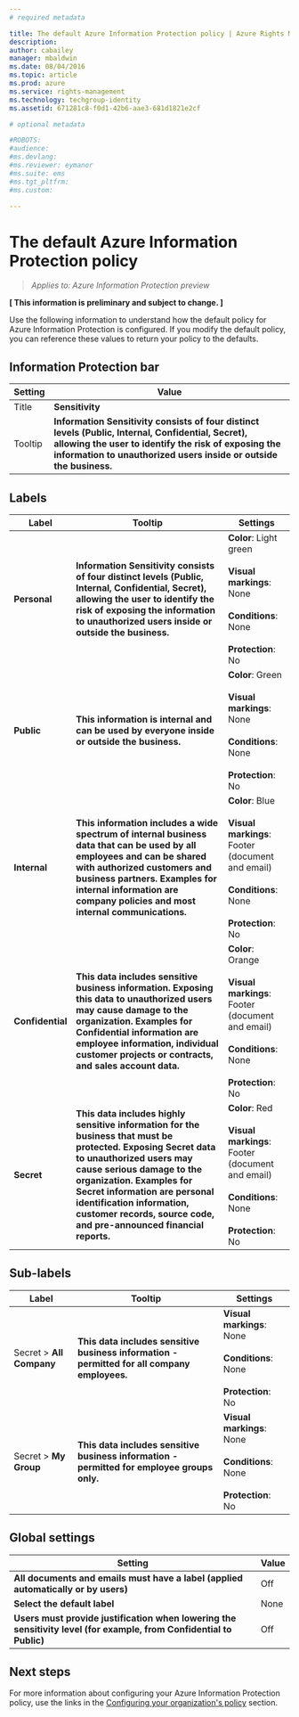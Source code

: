 ```yaml
---
# required metadata

title: The default Azure Information Protection policy | Azure Rights Management
description:
author: cabailey
manager: mbaldwin
ms.date: 08/04/2016
ms.topic: article
ms.prod: azure
ms.service: rights-management
ms.technology: techgroup-identity
ms.assetid: 671281c8-f0d1-42b6-aae3-681d1821e2cf

# optional metadata

#ROBOTS:
#audience:
#ms.devlang:
#ms.reviewer: eymanor
#ms.suite: ems
#ms.tgt_pltfrm:
#ms.custom:

---
```


# The default Azure Information Protection policy

>*Applies to: Azure Information Protection preview*

**[ This information is preliminary and subject to change. ]**

Use the following information to understand how the default policy for Azure Information Protection is configured. If you modify the default policy, you can reference these values to return your policy to the defaults.

## Information Protection bar

|Setting|Value|
|-------------------------------|---------------------------|
|Title|**Sensitivity**|
|Tooltip|**Information Sensitivity consists of four distinct levels (Public, Internal, Confidential, Secret), allowing the user to identify the risk of exposing the information to unauthorized users inside or outside the business.**|

## Labels

|Label|Tooltip|Settings|
|-------------------------------|---------------------------|-----------------|
|**Personal**|**Information Sensitivity consists of four distinct levels (Public, Internal, Confidential, Secret), allowing the user to identify the risk of exposing the information to unauthorized users inside or outside the business.**|**Color**: Light green<br /><br />**Visual markings**: None<br /><br />**Conditions**: None<br /><br />**Protection**: No|
|**Public**|**This information is internal and can be used by everyone inside or outside the business.**|**Color**: Green<br /><br />**Visual markings**: None<br /><br />**Conditions**: None<br /><br />**Protection**: No|
|**Internal**|**This information includes a wide spectrum of internal business data that can be used by all employees and can be shared with authorized customers and business partners. Examples for internal information are company policies and most internal communications.**|**Color**: Blue<br /><br />**Visual markings**: Footer (document and email)<br /><br />**Conditions**: None<br /><br />**Protection**: No|
|**Confidential**|**This data includes sensitive business information. Exposing this data to unauthorized users may cause damage to the organization. Examples for Confidential information are employee information, individual customer projects or contracts, and sales account data.**|**Color**: Orange<br /><br />**Visual markings**: Footer (document and email)<br /><br />**Conditions**: None<br /><br />**Protection**: No|
|**Secret**|**This data includes highly sensitive information for the business that must be protected. Exposing Secret data to unauthorized users may cause serious damage to the organization. Examples for Secret information are personal identification information, customer records, source code, and pre-announced financial reports.**|**Color**: Red<br /><br />**Visual markings**: Footer (document and email)<br /><br />**Conditions**: None<br /><br />**Protection**: No|





## Sub-labels


|Label|Tooltip|Settings|
|-------------------------------|---------------------------|-----------------|
|Secret > **All Company**|**This data includes sensitive business information - permitted for all company employees.**|**Visual markings**: None<br /><br />**Conditions**: None<br /><br />**Protection**: No|
|Secret > **My Group**|**This data includes sensitive business information - permitted for employee groups only.**|**Visual markings**: None<br /><br />**Conditions**: None<br /><br />**Protection**: No|




## Global settings

|Setting|Value|
|-------------------------------|---------------------------|
|**All documents and emails must have a label (applied automatically or by users)**|Off|
|**Select the default label**|None|
|**Users must provide justification when lowering the sensitivity level (for example, from Confidential to Public)**|Off|


## Next steps

For more information about configuring your Azure Information Protection policy, use the links in the [Configuring your organization's policy](configure-policy.md#configuring-your-organization-s-policy) section. 
